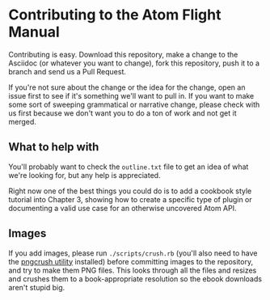 # Contributing to the Atom Flight Manual

Contributing is easy. Download this repository, make a change to the Asciidoc (or whatever you want to change), fork this repository, push it to a branch and send us a Pull Request.

If you're not sure about the change or the idea for the change, open an issue first to see if it's something we'll want to pull in. If you want to make some sort of sweeping grammatical or narrative change, please check with us first because we don't want you to do a ton of work and not get it merged.

## What to help with

You'll probably want to check the `outline.txt` file to get an idea of what we're looking for, but any help is appreciated.

Right now one of the best things you could do is to add a cookbook style tutorial into Chapter 3, showing how to create a specific type of plugin or documenting a valid use case for an otherwise uncovered Atom API.

## Images

If you add images, please run `./scripts/crush.rb` (you'll also need to have the [pngcrush utility][pngcrush] installed) before committing images to the repository, and try to make them PNG files. This looks through all the files and resizes and crushes them to a book-appropriate resolution so the ebook downloads aren't stupid big.

[pngcrush]: http://pmt.sourceforge.net/pngcrush/
